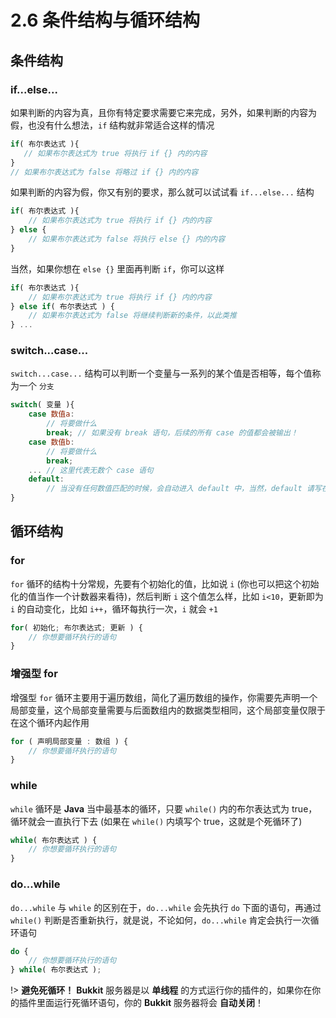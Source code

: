 # 2.6 条件结构与循环结构

## 条件结构

### if...else...

如果判断的内容为真，且你有特定要求需要它来完成，另外，如果判断的内容为假，也没有什么想法，`if` 结构就非常适合这样的情况

```javascript
if( 布尔表达式 ){
   // 如果布尔表达式为 true 将执行 if {} 内的内容
}
// 如果布尔表达式为 false 将略过 if {} 内的内容
```

如果判断的内容为假，你又有别的要求，那么就可以试试看 `if...else...` 结构

```javascript
if( 布尔表达式 ){
    // 如果布尔表达式为 true 将执行 if {} 内的内容
} else {
    // 如果布尔表达式为 false 将执行 else {} 内的内容
}
```

当然，如果你想在 `else {}` 里面再判断 `if`，你可以这样

```javascript
if( 布尔表达式 ){
    // 如果布尔表达式为 true 将执行 if {} 内的内容
} else if( 布尔表达式 ) {
    // 如果布尔表达式为 false 将继续判断新的条件，以此类推
} ...
```

### switch...case...

`switch...case...` 结构可以判断一个变量与一系列的某个值是否相等，每个值称为一个 `分支`

```javascript
switch( 变量 ){
    case 数值a:
        // 将要做什么
        break; // 如果没有 break 语句，后续的所有 case 的值都会被输出！
    case 数值b:
        // 将要做什么
        break;
    ... // 这里代表无数个 case 语句
    default:
        // 当没有任何数值匹配的时候，会自动进入 default 中，当然，default 请写在最后面
}
```

## 循环结构

### for

`for` 循环的结构十分常规，先要有个初始化的值，比如说 `i` (你也可以把这个初始化的值当作一个计数器来看待)，然后判断 `i` 这个值怎么样，比如 `i<10`，更新即为 `i` 的自动变化，比如 `i++`，循环每执行一次，`i` 就会 `+1`

```javascript
for( 初始化; 布尔表达式; 更新 ) {
    // 你想要循环执行的语句
}
```

### 增强型 for

增强型 `for` 循环主要用于遍历数组，简化了遍历数组的操作，你需要先声明一个局部变量，这个局部变量需要与后面数组内的数据类型相同，这个局部变量仅限于在这个循环内起作用

```javascript
for ( 声明局部变量 : 数组 ) {
    // 你想要循环执行的语句
}
```

### while

`while` 循环是 **Java** 当中最基本的循环，只要 `while()` 内的布尔表达式为 true，循环就会一直执行下去 (如果在 `while()` 内填写个 true，这就是个死循环了)

```javascript
while( 布尔表达式 ) {
    // 你想要循环执行的语句
}
```

### do...while

`do...while` 与 `while` 的区别在于，`do...while` 会先执行 `do` 下面的语句，再通过 `while()` 判断是否重新执行，就是说，不论如何，`do...while` 肯定会执行一次循环语句

```javascript
do {
    // 你想要循环执行的语句
} while( 布尔表达式 );
```

!> **避免死循环！** **Bukkit** 服务器是以 **单线程** 的方式运行你的插件的，如果你在你的插件里面运行死循环语句，你的 **Bukkit** 服务器将会 **自动关闭**！